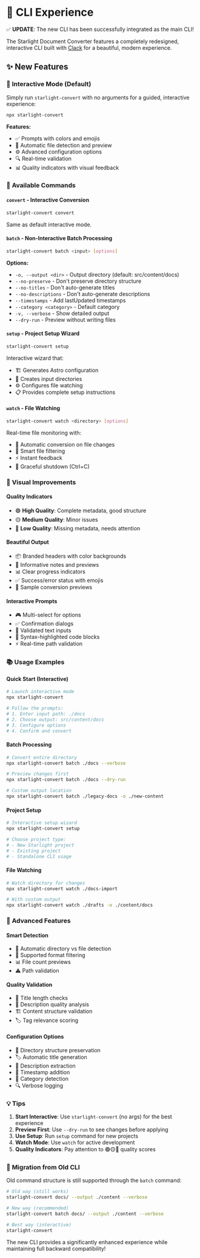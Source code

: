 # 🌟 CLI Experience

✅ **UPDATE**: The new CLI has been successfully integrated as the main CLI!

The Starlight Document Converter features a completely redesigned, interactive CLI built with [Clack](https://clack.cc/) for a beautiful, modern experience.

## ✨ New Features

### 🎯 **Interactive Mode** (Default)
Simply run `starlight-convert` with no arguments for a guided, interactive experience:

```bash
npx starlight-convert
```

**Features:**
- ✅ Prompts with colors and emojis
- 📁 Automatic file detection and preview
- ⚙️ Advanced configuration options
- 🔍 Real-time validation
- 📊 Quality indicators with visual feedback

### 🚀 **Available Commands**

#### `convert` - Interactive Conversion
```bash
starlight-convert convert
```
Same as default interactive mode.

#### `batch` - Non-Interactive Batch Processing
```bash
starlight-convert batch <input> [options]
```

**Options:**
- `-o, --output <dir>` - Output directory (default: src/content/docs)
- `--no-preserve` - Don't preserve directory structure
- `--no-titles` - Don't auto-generate titles
- `--no-descriptions` - Don't auto-generate descriptions
- `--timestamps` - Add lastUpdated timestamps
- `--category <category>` - Default category
- `-v, --verbose` - Show detailed output
- `--dry-run` - Preview without writing files

#### `setup` - Project Setup Wizard
```bash
starlight-convert setup
```

Interactive wizard that:
- 🏗️ Generates Astro configuration
- 📂 Creates input directories
- ⚙️ Configures file watching
- 📋 Provides complete setup instructions

#### `watch` - File Watching
```bash
starlight-convert watch <directory> [options]
```

Real-time file monitoring with:
- 👀 Automatic conversion on file changes
- 🎯 Smart file filtering
- ⚡ Instant feedback
- 🛑 Graceful shutdown (Ctrl+C)

### 🎨 **Visual Improvements**

#### **Quality Indicators**
- 🟢 **High Quality**: Complete metadata, good structure
- 🟡 **Medium Quality**: Minor issues
- 🔴 **Low Quality**: Missing metadata, needs attention

#### **Beautiful Output**
- 📦 Branded headers with color backgrounds
- 📝 Informative notes and previews
- 📊 Clear progress indicators
- ✅ Success/error status with emojis
- 🎯 Sample conversion previews

#### **Interactive Prompts**
- 🎮 Multi-select for options
- ✅ Confirmation dialogs
- 📝 Validated text inputs
- 🎨 Syntax-highlighted code blocks
- ⚡ Real-time path validation

### 📚 **Usage Examples**

#### Quick Start (Interactive)
```bash
# Launch interactive mode
npx starlight-convert

# Follow the prompts:
# 1. Enter input path: ./docs
# 2. Choose output: src/content/docs
# 3. Configure options
# 4. Confirm and convert
```

#### Batch Processing
```bash
# Convert entire directory
npx starlight-convert batch ./docs --verbose

# Preview changes first
npx starlight-convert batch ./docs --dry-run

# Custom output location
npx starlight-convert batch ./legacy-docs -o ./new-content
```

#### Project Setup
```bash
# Interactive setup wizard
npx starlight-convert setup

# Choose project type:
# - New Starlight project
# - Existing project
# - Standalone CLI usage
```

#### File Watching
```bash
# Watch directory for changes
npx starlight-convert watch ./docs-import

# With custom output
npx starlight-convert watch ./drafts -o ./content/docs
```

### 🔧 **Advanced Features**

#### **Smart Detection**
- 📁 Automatic directory vs file detection
- 🎯 Supported format filtering
- 📊 File count previews
- ⚠️ Path validation

#### **Quality Validation**
- 📏 Title length checks
- 📝 Description quality analysis
- 🏗️ Content structure validation
- 🏷️ Tag relevance scoring

#### **Configuration Options**
- 📂 Directory structure preservation
- 🏷️ Automatic title generation
- 📝 Description extraction
- 📅 Timestamp addition
- 🎨 Category detection
- 🔍 Verbose logging

### 💡 **Tips**

1. **Start Interactive**: Use `starlight-convert` (no args) for the best experience
2. **Preview First**: Use `--dry-run` to see changes before applying
3. **Use Setup**: Run `setup` command for new projects
4. **Watch Mode**: Use `watch` for active development
5. **Quality Indicators**: Pay attention to 🟢🟡🔴 quality scores

### 🎯 **Migration from Old CLI**

Old command structure is still supported through the `batch` command:

```bash
# Old way (still works)
starlight-convert docs/ --output ./content --verbose

# New way (recommended)
starlight-convert batch docs/ --output ./content --verbose

# Best way (interactive)
starlight-convert
```

The new CLI provides a significantly enhanced experience while maintaining full backward compatibility!
